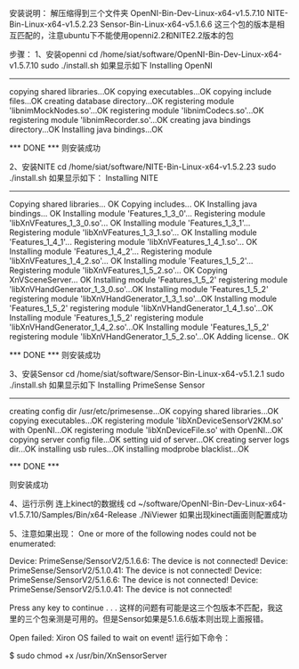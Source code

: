 安装说明：
解压缩得到三个文件夹
OpenNI-Bin-Dev-Linux-x64-v1.5.7.10
NITE-Bin-Linux-x64-v1.5.2.23
Sensor-Bin-Linux-x64-v5.1.6.6
这三个包的版本是相互匹配的，注意ubuntu下不能使用openni2.2和NITE2.2版本的包

步骤：
1、安装openni
cd /home/siat/software/OpenNI-Bin-Dev-Linux-x64-v1.5.7.10
sudo ./install.sh
如果显示如下
Installing OpenNI
****************************

copying shared libraries...OK
copying executables...OK
copying include files...OK
creating database directory...OK
registering module 'libnimMockNodes.so'...OK
registering module 'libnimCodecs.so'...OK
registering module 'libnimRecorder.so'...OK
creating java bindings directory...OK
Installing java bindings...OK

*** DONE ***
则安装成功


2、安装NITE
cd /home/siat/software/NITE-Bin-Linux-x64-v1.5.2.23
sudo ./install.sh
如果显示如下：
Installing NITE
***************

Copying shared libraries... OK
Copying includes... OK
Installing java bindings... OK
Installing module 'Features_1_3_0'...
Registering module 'libXnVFeatures_1_3_0.so'... OK
Installing module 'Features_1_3_1'...
Registering module 'libXnVFeatures_1_3_1.so'... OK
Installing module 'Features_1_4_1'...
Registering module 'libXnVFeatures_1_4_1.so'... OK
Installing module 'Features_1_4_2'...
Registering module 'libXnVFeatures_1_4_2.so'... OK
Installing module 'Features_1_5_2'...
Registering module 'libXnVFeatures_1_5_2.so'... OK
Copying XnVSceneServer... OK
Installing module 'Features_1_5_2'
registering module 'libXnVHandGenerator_1_3_0.so'...OK
Installing module 'Features_1_5_2'
registering module 'libXnVHandGenerator_1_3_1.so'...OK
Installing module 'Features_1_5_2'
registering module 'libXnVHandGenerator_1_4_1.so'...OK
Installing module 'Features_1_5_2'
registering module 'libXnVHandGenerator_1_4_2.so'...OK
Installing module 'Features_1_5_2'
registering module 'libXnVHandGenerator_1_5_2.so'...OK
Adding license.. OK

*** DONE ***
则安装成功


3、安装Sensor
cd /home/siat/software/Sensor-Bin-Linux-x64-v5.1.2.1
sudo ./install.sh
如果显示如下
Installing PrimeSense Sensor
****************************

creating config dir /usr/etc/primesense...OK
copying shared libraries...OK
copying executables...OK
registering module 'libXnDeviceSensorV2KM.so' with OpenNI...OK
registering module 'libXnDeviceFile.so' with OpenNI...OK
copying server config file...OK
setting uid of server...OK
creating server logs dir...OK
installing usb rules...OK
installing modprobe blacklist...OK

*** DONE ***

则安装成功


4、运行示例
连上kinect的数据线
cd ~/software/OpenNI-Bin-Dev-Linux-x64-v1.5.7.10/Samples/Bin/x64-Release
./NiViewer 
如果出现kinect画面则配置成功


5、注意如果出现：
One or more of the following nodes could not be enumerated:

Device: PrimeSense/SensorV2/5.1.6.6: The device is not connected!
Device: PrimeSense/SensorV2/5.1.0.41: The device is not connected!
Device: PrimeSense/SensorV2/5.1.6.6: The device is not connected!
Device: PrimeSense/SensorV2/5.1.0.41: The device is not connected!

Press any key to continue . . .
这样的问题有可能是这三个包版本不匹配，我这里的三个包亲测是可用的。但是Sensor如果是5.1.6.6版本则出现上面报错。


Open failed: Xiron OS failed to wait on event!
运行如下命令：

$ sudo chmod +x /usr/bin/XnSensorServer
